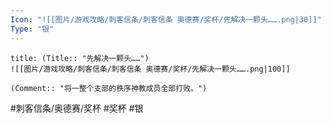 ```yaml
---
Icon: "![[图片/游戏攻略/刺客信条/刺客信条 奥德赛/奖杯/先解决一颗头…….png|30]]"
Type: "银"
---
```

```ad-common-silver-trophy
title: (Title:: "先解决一颗头……")
![[图片/游戏攻略/刺客信条/刺客信条 奥德赛/奖杯/先解决一颗头…….png|100]]

(Comment:: "将一整个支部的秩序神教成员全部打败。")
```

#刺客信条/奥德赛/奖杯 #奖杯 #银
